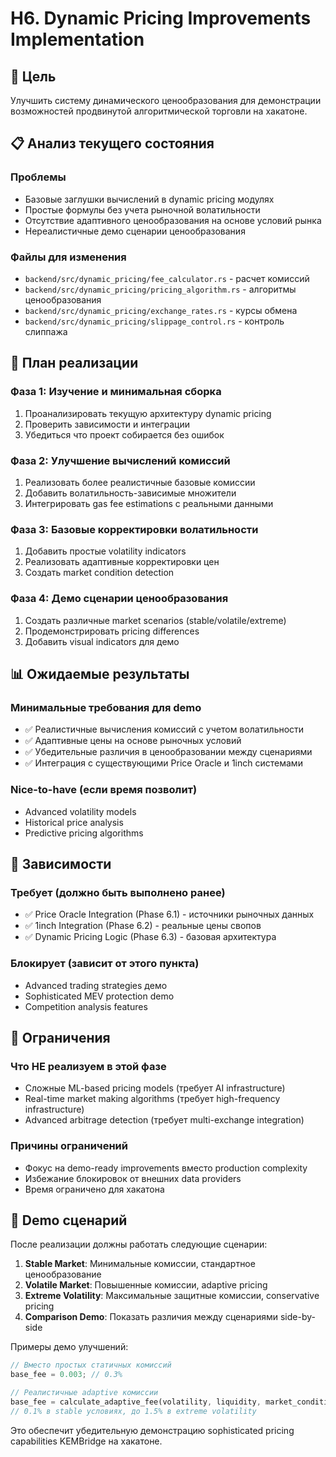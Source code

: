 # H6. Dynamic Pricing Improvements Implementation

## 🎯 Цель
Улучшить систему динамического ценообразования для демонстрации возможностей продвинутой алгоритмической торговли на хакатоне.

## 📋 Анализ текущего состояния

### Проблемы
- Базовые заглушки вычислений в dynamic pricing модулях
- Простые формулы без учета рыночной волатильности
- Отсутствие адаптивного ценообразования на основе условий рынка
- Нереалистичные демо сценарии ценообразования

### Файлы для изменения
- `backend/src/dynamic_pricing/fee_calculator.rs` - расчет комиссий
- `backend/src/dynamic_pricing/pricing_algorithm.rs` - алгоритмы ценообразования
- `backend/src/dynamic_pricing/exchange_rates.rs` - курсы обмена
- `backend/src/dynamic_pricing/slippage_control.rs` - контроль слиппажа

## 🔧 План реализации

### Фаза 1: Изучение и минимальная сборка
1. Проанализировать текущую архитектуру dynamic pricing
2. Проверить зависимости и интеграции
3. Убедиться что проект собирается без ошибок

### Фаза 2: Улучшение вычислений комиссий
1. Реализовать более реалистичные базовые комиссии
2. Добавить волатильность-зависимые множители
3. Интегрировать gas fee estimations с реальными данными

### Фаза 3: Базовые корректировки волатильности
1. Добавить простые volatility indicators
2. Реализовать адаптивные корректировки цен
3. Создать market condition detection

### Фаза 4: Демо сценарии ценообразования
1. Создать различные market scenarios (stable/volatile/extreme)
2. Продемонстрировать pricing differences
3. Добавить visual indicators для демо

## 📊 Ожидаемые результаты

### Минимальные требования для demo
- ✅ Реалистичные вычисления комиссий с учетом волатильности
- ✅ Адаптивные цены на основе рыночных условий
- ✅ Убедительные различия в ценообразовании между сценариями
- ✅ Интеграция с существующими Price Oracle и 1inch системами

### Nice-to-have (если время позволит)
- Advanced volatility models
- Historical price analysis
- Predictive pricing algorithms

## 🔗 Зависимости

### Требует (должно быть выполнено ранее)
- ✅ Price Oracle Integration (Phase 6.1) - источники рыночных данных
- ✅ 1inch Integration (Phase 6.2) - реальные цены свопов
- ✅ Dynamic Pricing Logic (Phase 6.3) - базовая архитектура

### Блокирует (зависит от этого пункта)
- Advanced trading strategies демо
- Sophisticated MEV protection demo
- Competition analysis features

## 🚨 Ограничения

### Что НЕ реализуем в этой фазе
- Сложные ML-based pricing models (требует AI infrastructure)
- Real-time market making algorithms (требует high-frequency infrastructure)
- Advanced arbitrage detection (требует multi-exchange integration)

### Причины ограничений
- Фокус на demo-ready improvements вместо production complexity
- Избежание блокировок от внешних data providers
- Время ограничено для хакатона

## 🎪 Demo сценарий

После реализации должны работать следующие сценарии:
1. **Stable Market**: Минимальные комиссии, стандартное ценообразование
2. **Volatile Market**: Повышенные комиссии, adaptive pricing
3. **Extreme Volatility**: Максимальные защитные комиссии, conservative pricing
4. **Comparison Demo**: Показать различия между сценариями side-by-side

Примеры демо улучшений:
```rust
// Вместо простых статичных комиссий
base_fee = 0.003; // 0.3%

// Реалистичные adaptive комиссии
base_fee = calculate_adaptive_fee(volatility, liquidity, market_conditions);
// 0.1% в stable условиях, до 1.5% в extreme volatility
```

Это обеспечит убедительную демонстрацию sophisticated pricing capabilities KEMBridge на хакатоне.
